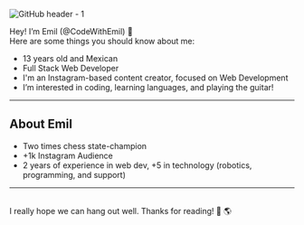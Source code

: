 ![GitHub header - 1](https://user-images.githubusercontent.com/96463540/150668260-8beb10a1-e9a1-46c5-b9e3-5e453c7f13f7.png)


Hey! I’m Emil (@CodeWithEmil) 👋 
   <br />
Here are some things you should know about me:
   <br />
   
   <ul>
      <li>13 years old and Mexican</li>
      <li>Full Stack Web Developer</li>
      <li>I'm an Instagram-based content creator, focused on Web Development</li>
      <li>I’m interested in coding, learning languages, and playing the guitar!</li>
   </ul>
  

<hr />

<h2>About Emil</h2>
<ul>
   
   <li>Two times chess state-champion</li>
   <li>+1k Instagram Audience</li>
   <li>2 years of experience in web dev, +5 in technology (robotics, programming, and support)</li>
   
</ul>

<hr />
<br />
I really hope we can hang out well. Thanks for reading! 🚀 🌎

<!--- 🌱 I’m currently learning VueJS, but I love to work with React
- 💞️ I’m looking to collaborate on every project you give me the opportunity to :D
- 📫 Find me on social media as CodeWithEmil.-->

<!---
CodeWithEmill/CodeWithEmill is a ✨ special ✨ repository because its `README.md` (this file) appears on your GitHub profile.
You can click the Preview link to take a look at your changes.
--->
